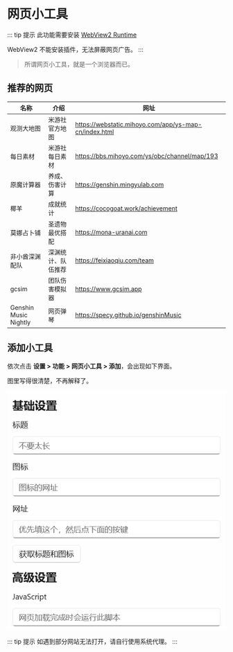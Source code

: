 # 网页小工具

::: tip 提示
此功能需要安装 [WebView2 Runtime](index.md#webview2)

WebView2 不能安装插件，无法屏蔽网页广告。
:::

> 所谓网页小工具，就是一个浏览器而已。

## 推荐的网页

| 名称                  | 介绍               | 网址                                                  |
| --------------------- | ------------------ | ----------------------------------------------------- |
| 观测大地图            | 米游社官方地图     | https://webstatic.mihoyo.com/app/ys-map-cn/index.html |
| 每日素材              | 米游社每日素材     | https://bbs.mihoyo.com/ys/obc/channel/map/193         |
| 原魔计算器            | 养成、伤害计算     | https://genshin.mingyulab.com                         |
| 椰羊                 | 成就统计           | https://cocogoat.work/achievement                      |
| 莫娜占卜铺            | 圣遗物最优搭配     | https://mona-uranai.com                               |
| 非小酋深渊配队        | 深渊统计、队伍推荐 | https://feixiaoqiu.com/team                           |
| gcsim                 | 团队伤害模拟器     | https://www.gcsim.app                                 |
| Genshin Music Nightly | 网页弹琴           | https://specy.github.io/genshinMusic                  |

## 添加小工具

依次点击 **设置 > 功能 > 网页小工具 > 添加**，会出现如下界面。

图里写得很清楚，不再解释了。

![add-webtool](./img/img-add-webtool.webp)

::: tip 提示
如遇到部分网站无法打开，请自行使用系统代理。
:::

